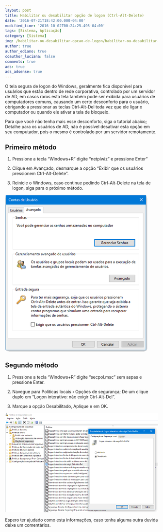 ```yaml
---
layout: post
title: Habilitar ou desabilitar opção de logon (Ctrl-Alt-Delete)
date: '2016-07-21T18:42:00.000-04:00'
modified_time: '2016-10-02T00:24:25.495-04:00'
tags: [Sistema, Aplicação]
category: [Sistema]
img: /habilitar-ou-desabilitar-opcao-de-logon/habilitar-ou-desabilitar-opcao-de-logon.jpg
author: true
author_ediano: true
coauthor_luciana: false
comments: true
ads: true
ads_adsense: true
---
```


O tela segura de logon do Windows, geralmente fica disponível para usuários que estão dentro de rede corporativa, controlado por um servidor de AD, em casos raros esta tela também pode ser exibida para usuários de computadores comuns, causando um certo desconforto para o usuário, obrigando a pressionar as teclas Ctrl-Alt-Del toda vez que ele ligar o computador ou quando ele ativar a tela de bloqueio.

Para que você não tenha mais esse desconforto, siga o tutorial abaixo; Detalhe para os usuários de AD, não é possível desativar esta opção em seu computador, pois o mesmo é controlado por um servidor remotamente.

## Primeiro método
1. Pressione a tecla “Windows+R” digite “netplwiz” e pressione Enter”

2. Clique em Avançado, desmarque a opção “Exibir que os usuários pressionem Ctrl-Alt-Delete”.

3. Reinicie o Windows, caso continue pedindo Ctrl-Alt-Delete na tela de logon, siga para o próximo método.

![Contas de usuário](/img/post/habilitar-ou-desabilitar-opcao-de-logon/contas-de-usuario.png)

## Segundo método
1. Pressione a tecla “Windows+R” digite “secpol.msc” sem aspas e pressione Enter.

2. Navegue para Politicas locais › Opções de segurança; De um clique duplo em “Logon interativo: não exigir Ctrl-Alt-Del”.

3. Marque a opção Desabilitado, Aplique e em OK.

![Politicas de segurança local](/img/post/habilitar-ou-desabilitar-opcao-de-logon/politicas-de-seguranca.png)

Espero ter ajudado como esta informações, caso tenha alguma outra duvida deixe um comentários.